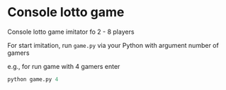 # Console lotto game

Console lotto game imitator fo 2 - 8 players

For start imitation, run `game.py` via your Python with argument number of gamers

e.g., for run game with 4 gamers enter
```python
python game.py 4
```

